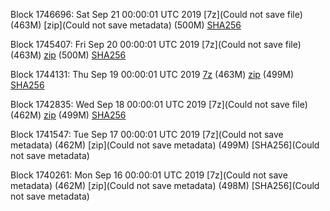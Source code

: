 Block 1746696: Sat Sep 21 00:00:01 UTC 2019 [7z](Could not save file) (463M) [zip](Could not save metadata) (500M) [SHA256](https://transfer.sh/160ISe/sha256.txt)

Block 1745407: Fri Sep 20 00:00:01 UTC 2019 [7z](Could not save file) (463M) [zip]() (500M) [SHA256]()

Block 1744131: Thu Sep 19 00:00:01 UTC 2019 [7z]() (463M) [zip]() (499M) [SHA256]()

Block 1742835: Wed Sep 18 00:00:01 UTC 2019 [7z](Could not save file) (462M) [zip]() (499M) [SHA256]()

Block 1741547: Tue Sep 17 00:00:01 UTC 2019 [7z](Could not save metadata) (462M) [zip](Could not save metadata) (499M) [SHA256](Could not save metadata)

Block 1740261: Mon Sep 16 00:00:01 UTC 2019 [7z](Could not save metadata) (462M) [zip](Could not save metadata) (498M) [SHA256](Could not save metadata)
